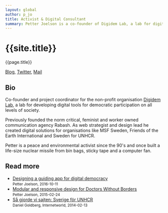 ```yaml
---
layout: global
author: p_jo
title: Activist & Digital Consultant
summary: Petter Joelson is a co-founder of Digidem Lab, a lab for digital democracy and participation.
---
```


<!-- <img src="{{ site.email | to_gravatar:50 }}" class="img-circle"/> -->

# {{site.title}}

{{page.title}}

[Blog](https://medium.com/@p_jo),
[Twitter](http://twitter.com/p_jo),
[Mail](mailto:contact@p-jo.se)

## Bio
Co-founder and project coordinator for the non-profit organisation [Digidem Lab](http://digidemlab.org/en), a lab for developing digital tools for democratic participation on all levels of society.

Previously founded the norm critical, feminist and worker owned communication agency Rabash. As web strategist and design lead he created digital solutions for organisations like MSF Sweden, Friends of the Earth International and Sweden for UNHCR.

Petter is a peace and environmental activist since the 90's and once built a life-size nuclear missile from bin bags, sticky tape and a computer fan. 

## Read more
* [Designing a guiding app for digital democracy](https://medium.com/@p_jo/designing-a-guiding-app-for-digital-democracy-1ba223b7968e)  
<small>Petter Joelson, 2016-10-11</small>
* [Modular and responsive design for Doctors Without Borders](https://medium.com/@p_jo/sa%CC%8A-designar-vi-la%CC%88kare-utan-gra%CC%88nser-3ea26429404b)    
<small>Petter Joelson, 2015-02-24</small>
* [Så gjorde vi sajten: Sverige för UNHCR](http://internetworld.idg.se/2.1006/1.546787/sa-gjorde-vi-sajten--sverige-for-unhcr)    
<small>Daniel Goldberg, Internetworld, 2014-02-13</small>
